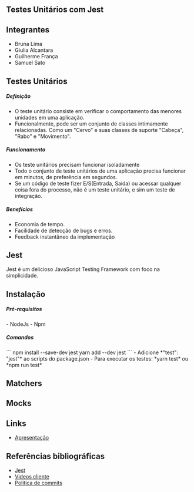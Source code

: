 
<title>WORKSHOP</title>

## Testes Unitários com Jest

## Integrantes
  - Bruna Lima
  - Giulia Alcantara
  - Guilherme França
  - Samuel Sato

## Testes Unitários

<h5>Definição</h5>

  - O teste unitário consiste em verificar o comportamento das menores unidades em uma aplicação.
  - Funcionalmente, pode ser um conjunto de classes intimamente relacionadas. Como um "Cervo" e suas classes de suporte "Cabeça", "Rabo" e "Movimento".

<h5>Funcionamento</h5>

  - Os teste unitários precisam funcionar isoladamente
  - Todo o conjunto de teste unitários de uma aplicação precisa funcionar em minutos, de preferência em segundos.
  - Se um código de teste fizer E/S(Entrada, Saída) ou acessar qualquer coisa fora do processo, não é um teste unitário, e sim um teste de integração.

<h5>Benefícios</h5>

  - Economia de tempo.
  - Facilidade de detecção de bugs e erros.
  - Feedback instantâneo da implementação

## Jest
Jest é um delicioso JavaScript Testing Framework com foco na simplicidade.

<h2>Instalação</h2>
<h5>Pré-requisitos</h5>
  - NodeJs
  - Npm
<h5>Comandos</h5>
```
npm install --save-dev jest
yarn add --dev jest
```
  - Adicione *"test": "jest"* ao scripts do package.json
  - Para executar os testes: *yarn test* ou *npm run test*

<h2>Matchers</h2>
<h2>Mocks</h2>

  <h2>Links</h2>
  
  - [Apresentação](https://github.com/mdsreq-fga-unb/2022.1-Meio-a-Meio/blob/main/docs/unidade-02/material/apresenta%C3%A7%C3%A3o.pdf)

  <h2>Referências bibliográficas</h2>

  - [Jest](https://jestjs.io/docs/getting-started)
  - [Videos cliente](/reunioes-cliente/Reunioes)
  - [Politica de commits](/produto-projeto/commit_policy)

